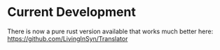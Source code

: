 # Current Development
There is now a pure rust version available that works much better here: https://github.com/LivingInSyn/Translator

